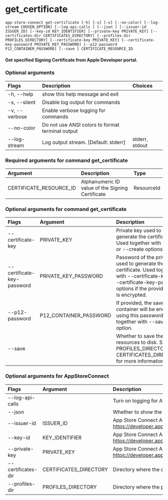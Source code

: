
get_certificate
===============


``app-store-connect get-certificate [-h] [-s] [-v] [--no-color] [--log-stream CHOSEN_OPTION] [--log-api-calls ] [--json ] [--issuer-id ISSUER_ID] [--key-id KEY_IDENTIFIER] [--private-key PRIVATE_KEY] [--certificates-dir CERTIFICATES_DIRECTORY] [--profiles-dir PROFILES_DIRECTORY] [--certificate-key PRIVATE_KEY] [--certificate-key-password PRIVATE_KEY_PASSWORD] [--p12-password P12_CONTAINER_PASSWORD] [--save ] CERTIFICATE_RESOURCE_ID``
#### Get specified Signing Certificate from Apple Developer portal.

### Optional arguments

|Flags|Description|Choices|
| :--- | :--- | :--- |
|-h, --help|show this help message and exit||
|-s, --silent|Disable log output for commands||
|-v, --verbose|Enable verbose logging for commands||
|--no-color|Do not use ANSI colors to format terminal output||
|--log-stream|Log output stream. [Default: stderr]|stderr, stdout|

### Required arguments for command get_certificate

|Argument|Description|Type|
| :--- | :--- | :--- |
|CERTIFICATE_RESOURCE_ID|Alphanumeric ID value of the Signing Certificate|ResourceId|

### Optional arguments for command get_certificate

|Flags|Argument|Description|Type|
| :--- | :--- | :--- | :--- |
|--certificate-key|PRIVATE_KEY|Private key used to generate the certificate. Used together with --save or --create options.|CertificateKeyArgument|
|--certificate-key-password|PRIVATE_KEY_PASSWORD|Password of the private key used to generate the certificate. Used together with --certificate-key or --certificate-key-path options if the provided key is encrypted.|CertificateKeyPasswordArgument|
|--p12-password|P12_CONTAINER_PASSWORD|If provided, the saved p12 container will be encrypted using this password. Used together with --save option.|str|
|--save||Whether to save the resources to disk. See PROFILES_DIRECTORY and CERTIFICATES_DIRECTORY for more information.|bool|

### Optional arguments for AppStoreConnect

|Flags|Argument|Description|Type|Default|
| :--- | :--- | :--- | :--- | :--- |
|--log-api-calls||Turn on logging for App Store Connect API HTTP requests|bool||
|--json||Whether to show the resource in JSON format|bool||
|--issuer-id|ISSUER_ID|App Store Connect API Key Issuer ID. Identifies the issuer who created the authentication token. Learn more at https://developer.apple.com/documentation/appstoreconnectapi/creating_api_keys_for_app_store_connect_api.|IssuerIdArgument||
|--key-id|KEY_IDENTIFIER|App Store Connect API Key ID. Learn more at https://developer.apple.com/documentation/appstoreconnectapi/creating_api_keys_for_app_store_connect_api.|KeyIdentifierArgument||
|--private-key|PRIVATE_KEY|App Store Connect API private key. Learn more at https://developer.apple.com/documentation/appstoreconnectapi/creating_api_keys_for_app_store_connect_api.|PrivateKeyArgument||
|--certificates-dir|CERTIFICATES_DIRECTORY|Directory where the code signing certificates will be saved|Path|$HOME/Library/MobileDevice/Certificates|
|--profiles-dir|PROFILES_DIRECTORY|Directory where the provisioning profiles will be saved|Path|$HOME/Library/MobileDevice/Provisioning Profiles|
